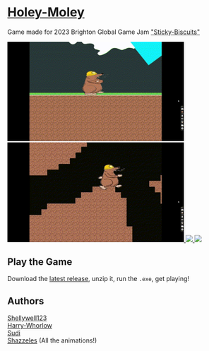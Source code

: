 # [Holey-Moley](https://globalgamejam.org/2023/games/holey-moley-7)
Game made for 2023 Brighton Global Game Jam ["Sticky-Biscuits"](https://globalgamejam.org/2023/jam-sites/sticky-biscuits-brighton-ggj-2023)


<a href="https://shellywell123.github.io/Grind-Boy/build/web/index.html">
  <img src="https://github.com/Shellywell123/Holey-Moley/blob/main/screengrabs/gif_1.gif" width="400" />
</a>
<a href="https://shellywell123.github.io/Grind-Boy/build/web/index.html">
  <img src="https://github.com/Shellywell123/Holey-Moley/blob/main/screengrabs/gif_2.gif" width="400" />
</a>
<a href="https://shellywell123.github.io/Grind-Boy/build/web/index.html">
  <img src="https://github.com/Shellywell123/Holey-Moley/blob/main/screengrabs/gif_3.gif" width="400" />
</a>
<a href="https://shellywell123.github.io/Grind-Boy/build/web/index.html">
  <img src="https://github.com/Shellywell123/Holey-Moley/blob/main/screengrabs/gif_4.gif" width="400" />
</a>

## Play the Game

Download the [latest release](https://github.com/Shellywell123/Holey-Moley/releases), unzip it, run the `.exe`, get playing!

## Authors
[Shellywell123](https://github.com/Shellywell123)\
[Harry-Whorlow](https://github.com/harry-whorlow)\
[Sudi](https://github.com/Sudini1412)\
[Shazzeles]() (All the animations!)
